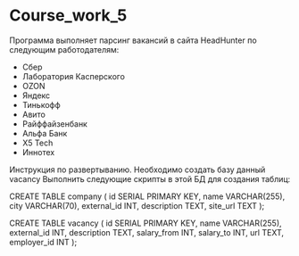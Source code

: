 # Course_work_5

Программа выполняет парсинг вакансий в сайта HeadHunter по следующим работодателям:

- Сбер
- Лаборатория Касперского
- OZON
- Яндекс
- Тинькофф
- Авито
- Райффайзенбанк
- Альфа Банк
- X5 Tech
- Иннотех


Инструкция по развертыванию.
Необходимо создать базу данный vacancy
Выполнить следующие скрипты в этой БД для создания таблиц:

CREATE TABLE company (
  id SERIAL PRIMARY KEY,
  name VARCHAR(255),
  city VARCHAR(70),
  external_id INT,
  description TEXT,
  site_url TEXT
);

CREATE TABLE vacancy (
  id SERIAL PRIMARY KEY,
  name VARCHAR(255),
  external_id INT,
  description TEXT,
  salary_from INT,
  salary_to INT,
  url TEXT,
  employer_id INT
);